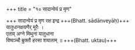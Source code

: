 +++
title = "१० सादान्वेयं प्र मृण"

+++
सादान्वेयं प्र मृण रक्ष इन्द्र +++(Bhatt. sādānveyāḥ)+++  
यातुधानक्षयणैर् मूरैः ।  
एताव् अग्ने मिथुना यातुधाना  
विष्वञ्चौ म्रुक्तौ हरसा शयाताम् ॥ +++(Bhatt. uktau)+++